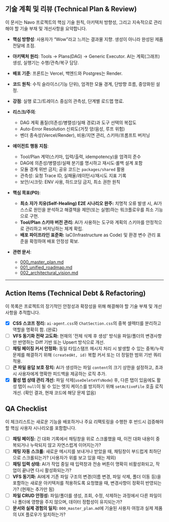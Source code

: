 ## 기술 계획 및 리뷰 (Technical Plan & Review)

이 문서는 Navo 프로젝트의 핵심 기술 원칙, 아키텍처 방향성, 그리고 지속적으로 관리해야 할 기술 부채 및 개선사항을 요약합니다.

- **핵심 방향성**: 사용자가 “Wow”라고 느끼는 결과물 지향. 생성이 아니라 완성된 제품 전달에 초점.
- **아키텍처 원리**: Tools → Plans(DAG) → Generic Executor. AI는 계획(그래프) 생성, 실행기는 수행/관측/복구 담당.
- **배포 기준**: 프론트는 Vercel, 백엔드와 Postgres는 Render.
- **코드 원칙**: 수직 슬라이스(기능 단위), 엄격한 모듈 경계, 단방향 흐름, 중앙화된 설정.

- **강점**: 실행 로그/트레이스 중심의 관측성, 단계별 로드맵 명료.
- **리스크/주의**:
  - DAG 계획 품질(의존성/병렬성/실패 경로)과 도구 선택의 복잡도
  - Auto-Error Resolution 신뢰도(거짓 양/음성, 루프 위험)
  - 벤더 종속성(Vercel/Render), 비용/지연 관리, 스키마/프롬프트 버저닝

- **에이전트 행동 지침**:
  - Tool/Plan 계약(스키마, 입력/출력, idempotency)을 엄격히 준수
  - DAG에 의존성/병렬성/실패 분기를 명시하고 재시도·롤백 설계 포함
  - 모듈 경계 위반 금지; 공유 코드는 `packages/shared` 활용
  - 관측성: 요청 Trace ID, 실패율/레이턴시/재시도 지표 기록
  - 보안/시크릿: ENV 사용, 하드코딩 금지, 최소 권한 원칙

- **핵심 목표(P0)**:
  - **최소 자가 치유(Self-Healing) E2E 시나리오 완주:** 치명적 오류 발생 시, AI가 스스로 원인을 분석하고 해결책을 제안(또는 실행)하는 워크플로우를 최소 기능으로 구현.
  - **Tool/Plan 스키마 버전 관리:** AI가 사용하는 도구와 계획의 스키마를 안정적으로 관리하고 버저닝하는 체계 확립.
  - **배포 파이프라인 표준화:** IaC(Infrastructure as Code) 및 환경 변수 관리 표준을 확정하여 배포 안정성 확보.

- **관련 문서**:
  - [000_master_plan.md](./000_master_plan.md)
  - [001_unified_roadmap.md](./001_unified_roadmap.md)
  - [002_architectural_vision.md](./002_architectural_vision.md)

---

## Action Items (Technical Debt & Refactoring)

이 목록은 프로젝트의 장기적인 안정성과 확장성을 위해 해결해야 할 기술 부채 및 개선사항을 추적합니다.

-   [x] **CSS 스코프 정리:** `ai-agent.css`와 `ChatSection.css`의 중복 셀렉터를 분리하고 역할을 명확히 함. (완료)
-   [ ] **VFS 동기화 전략 고도화:** 현재의 '전체 삭제 후 생성' 방식을 파일/폴더의 변경사항만 반영하는 Diff 기반 또는 Upsert 방식으로 개선.
-   [ ] **채팅 페이징 커서 안정화:** 동일 타임스탬프 메시지 처리 시 발생할 수 있는 중복/누락 문제를 해결하기 위해 `(createdAt, id)` 복합 커서 또는 더 정밀한 범위 기반 쿼리 적용.
-   [ ] **큰 파일 응답 보호 장치:** AI가 생성하는 파일 `content`의 크기 상한을 설정하고, 초과 시 사용자에게 명확한 피드백을 제공하는 로직 추가.
-   [x] **활성 탭 상태 관리 개선:** 파일 삭제(`useDeleteVfsNode`) 후, 다른 탭이 있음에도 활성 탭이 `null`이 될 수 있는 엣지 케이스를 방지하기 위해 `setActiveFile` 호출 로직 개선. (확인 결과, 현재 코드에 해당 문제 없음)

## QA Checklist

이 체크리스트는 새로운 기능을 배포하거나 주요 리팩토링을 수행한 후 반드시 검증해야 할 핵심 사용자 시나리오를 포함합니다.

-   [ ] **채팅 페이징:** 긴 대화 기록에서 채팅창을 위로 스크롤했을 때, 이전 대화 내용이 중복되거나 누락되지 않고 자연스럽게 이어지는가?
-   [ ] **채팅 자동 스크롤:** 새로운 메시지를 보내거나 받았을 때, 채팅창이 부드럽게 최하단으로 스크롤되는가? (사용자가 위를 보고 있을 때는 제외)
-   [ ] **채팅 입력 상태:** AI가 작업 중일 때 입력창과 전송 버튼이 명확히 비활성화되고, 작업이 끝나면 다시 활성화되는가?
-   [ ] **VFS 동기화:** AI에게 기존 파일 구조의 변경(이름 변경, 파일 삭제, 폴더 이동 등)을 포함하는 새로운 아키텍처를 적용하도록 요청했을 때, 변경사항이 정확히 반영되는가? (현재는 추가만 됨)
-   [ ] **파일 CRUD 안정성:** 파일/폴더를 생성, 조회, 수정, 삭제하는 과정에서 다른 파일이나 폴더에 영향을 주지 않으며, 데이터 정합성이 유지되는가?
-   [ ] **문서와 실제 경험의 일치:** `000_master_plan.md`에 기술된 사용자 여정과 실제 제품의 UX 플로우가 일치하는가?
